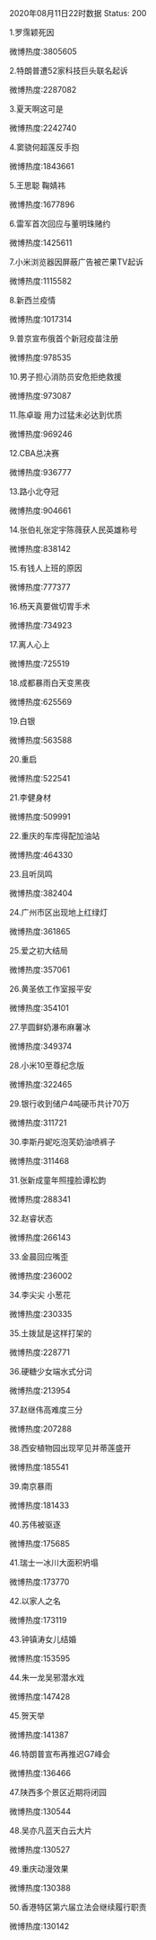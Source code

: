 2020年08月11日22时数据
Status: 200

1.罗霈颖死因

微博热度:3805605

2.特朗普遭52家科技巨头联名起诉

微博热度:2287082

3.夏天啊这可是

微博热度:2242740

4.窦骁何超莲反手抱

微博热度:1843661

5.王思聪 鞠婧祎

微博热度:1677896

6.雷军首次回应与董明珠赌约

微博热度:1425611

7.小米浏览器因屏蔽广告被芒果TV起诉

微博热度:1115582

8.新西兰疫情

微博热度:1017314

9.普京宣布俄首个新冠疫苗注册

微博热度:978535

10.男子担心消防员安危拒绝救援

微博热度:973087

11.陈卓璇 用力过猛未必达到优质

微博热度:969246

12.CBA总决赛

微博热度:936777

13.路小北夺冠

微博热度:904661

14.张伯礼张定宇陈薇获人民英雄称号

微博热度:838142

15.有钱人上班的原因

微博热度:777377

16.杨天真要做切胃手术

微博热度:734923

17.离人心上

微博热度:725519

18.成都暴雨白天变黑夜

微博热度:625569

19.白银

微博热度:563588

20.重启

微博热度:522541

21.李健身材

微博热度:509991

22.重庆的车库得配加油站

微博热度:464330

23.且听凤鸣

微博热度:382404

24.广州市区出现地上红绿灯

微博热度:361865

25.爱之初大结局

微博热度:357061

26.黄圣依工作室报平安

微博热度:354101

27.芋圆鲜奶瀑布麻薯冰

微博热度:349374

28.小米10至尊纪念版

微博热度:322465

29.银行收到储户4吨硬币共计70万

微博热度:311721

30.李斯丹妮吃泡芙奶油喷裤子

微博热度:311468

31.张新成童年照撞脸谭松韵

微博热度:288341

32.赵睿状态

微博热度:266143

33.金晨回应嘴歪

微博热度:236002

34.李尖尖 小葱花

微博热度:230335

35.土拨鼠是这样打架的

微博热度:228771

36.硬糖少女端水式分词

微博热度:213954

37.赵继伟高难度三分

微博热度:207288

38.西安植物园出现罕见并蒂莲盛开

微博热度:185541

39.南京暴雨

微博热度:181433

40.苏伟被驱逐

微博热度:175685

41.瑞士一冰川大面积坍塌

微博热度:173770

42.以家人之名

微博热度:173119

43.钟镇涛女儿结婚

微博热度:153595

44.朱一龙吴邪潜水戏

微博热度:147428

45.贺天举

微博热度:141387

46.特朗普宣布再推迟G7峰会

微博热度:136466

47.陕西多个景区近期将闭园

微博热度:130544

48.吴亦凡蓝天白云大片

微博热度:130527

49.重庆动漫效果

微博热度:130388

50.香港特区第六届立法会继续履行职责

微博热度:130142

